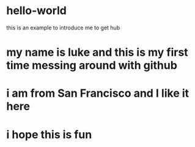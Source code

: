 # hello-world
this is an example to introduce me to get hub

# my name is luke and this is my first time messing around with github
# i am from San Francisco and I like it here
# i hope this is fun
